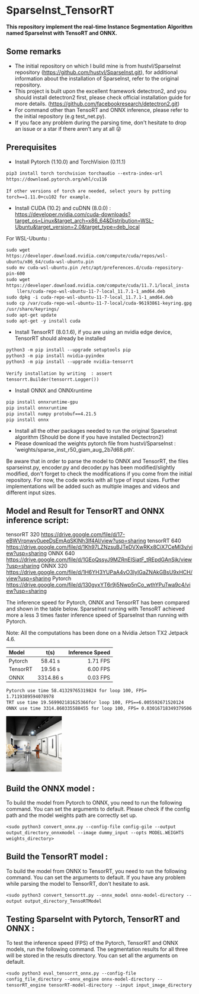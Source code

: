 # SparseInst_TensorRT
 **This repository implement the real-time Instance Segmentation Algorithm named SparseInst with TensoRT and ONNX.**
 
## Some remarks 
  - The initial repository on which I build mine is from hustvl/SparseInst repository (https://github.com/hustvl/SparseInst.git), for additional information about the installation of SparseInst, refer to the original repository. 
  - This project is built upon the excellent framework detectron2, and you should install detectron2 first, please check official installation guide for more details. (https://github.com/facebookresearch/detectron2.git)
  - For command other than TensoRT and ONNX inference, please refer to the initial repository (e.g test_net.py). 
  - If you face any problem during the parsing time, don't hesitate to drop an issue or a star if there aren't any at all :stuck_out_tongue_winking_eye:	
  
 
 ## Prerequisites
  - Install Pytorch (1.10.0) and TorchVision (0.11.1)
  ```
  pip3 install torch torchvision torchaudio --extra-index-url https://download.pytorch.org/whl/cu116
  
  If other versions of torch are needed, select yours by putting torch==1.11.0+cu102 for example.
  ```
  - Install CUDA (10.2) and cuDNN (8.0.0) : https://developer.nvidia.com/cuda-downloads?target_os=Linux&target_arch=x86_64&Distribution=WSL-Ubuntu&target_version=2.0&target_type=deb_local
  
  For WSL-Ubuntu : 
  ```
  sudo wget https://developer.download.nvidia.com/compute/cuda/repos/wsl-ubuntu/x86_64/cuda-wsl-ubuntu.pin
  sudo mv cuda-wsl-ubuntu.pin /etc/apt/preferences.d/cuda-repository-pin-600
  sudo wget https://developer.download.nvidia.com/compute/cuda/11.7.1/local_insta
      llers/cuda-repo-wsl-ubuntu-11-7-local_11.7.1-1_amd64.deb
sudo dpkg -i cuda-repo-wsl-ubuntu-11-7-local_11.7.1-1_amd64.deb
  sudo cp /var/cuda-repo-wsl-ubuntu-11-7-local/cuda-96193861-keyring.gpg /usr/share/keyrings/
  sudo apt-get update
  sudo apt-get -y install cuda
   ```
  
  - Install TensorRT (8.0.1.6), if you are using an nvidia edge device, TensorRT should already be installed
  ```
  python3 -m pip install --upgrade setuptools pip
  python3 -m pip install nvidia-pyindex
  python3 -m pip install --upgrade nvidia-tensorrt
  
  Verify installation by writing  : assert tensorrt.Builder(tensorrt.Logger())
  ```
  - Install ONNX and ONNXruntime
  ```
  pip install onnxruntime-gpu
  pip install onnxruntime
  pip install numpy protobuf==4.21.5  
  pip install onnx
  ```
  - Install all the other packages needed to run the original SparseInst algorithm (Should be done if you have installed Dectectron2)
  - Please download the weights pytorch file from hustvl/SparseInst :  'weights/sparse_inst_r50_giam_aug_2b7d68.pth'.
 
 
 Be aware that in order to parse the model to ONNX and TensorRT, the files sparseinst.py, encoder.py and decoder.py has been modified/slightly modified, don't forget to check the modifications if you come from the initial repository.
 For now, the code works with all type of input sizes. Further implementations will be added such as multiple images and videos and different input sizes. 
 
 ## Model and Result for TensorRT and ONNX inference script:
 
tensorRT 320 https://drive.google.com/file/d/17-eBWVrpnwv0ueeDsEmAqSKlNh3If4AI/view?usp=sharing
tensorRT 640 https://drive.google.com/file/d/1Kh97LZNzsuBJTeDVXwRKx8CiX7CeMI3v/view?usp=sharing
ONNX 640 https://drive.google.com/file/d/1GEoQssyJ9MZRnEISiatF_tREpdGAnSjk/view?usp=sharing
ONNX 320 https://drive.google.com/file/d/1H6YH3YUPaA4vO3IyIGaZNAkGBsU9xHCH/view?usp=sharing
Pytorch https://drive.google.com/file/d/130gyxYT6r9j5Nwp5nCo_wthYPuTwa9c4/view?usp=sharing
 
 The inference speed for Pytorch, ONNX and TensorRT has been compared and shown in the table below. SparseInst running with TensoRT achieved more a less 3 times faster inference speed of SparseInst than running with Pytorch.
 
 Note: All the computations has been done on a Nvidia Jetson TX2 Jetpack 4.6.
 
 | Model | t(s) |  Inference Speed| 
| :---         |     :---:      |          ---: |
| Pytorch   | 58.41 s    | 1.71  FPS  |
| TensorRT     | 19.56 s      | 6.00 FPS     |
| ONNX     | 3314.86 s      | 0.03 FPS     |
 
 ```
 Pytorch use time 58.41329765319824 for loop 100, FPS= 1.7119389594078978
 TRT use time 19.569902181625366for loop 100, FPS==6.005592671520124
 ONNX use time 3314.860335588455 for loop 100, FPS= 0.03016718349379506 
 ```
 
 <img
  src="results/result_tensorrt.png"
  alt="Alt text"
  title="Result for TensorRT demo"
  style="display: inline-block; margin: 1 auto; max-width: 150px">
 
 
 
 
 

 ## Build the ONNX model  :
 
 To build the model from Pytorch to ONNX, you need to run the following command. You can set the arguments to default. Please check if the config path and the model weights path are correctly set up.
 ```
 <sudo python3 convert_onnx.py --config-file config-gile --output output_directory_onnxmodel --image dummy_input --opts MODEL.WEIGHTS weights_directory>
 ```
 
  ## Build the TensorRT model  :
  
  To build the model from ONNX to TensorRT, you need to run the following command. You can set the arguments to default. If you have any problem while parsing the model to TensorRT, don't hesitate to ask.
 ```
 <sudo python3 convert_tensortt.py --onnx_model onnx-model-directory --output output_directory_TensoRTModel
 ```
 
  ## Testing SparseInt with Pytorch, TensorRT and ONNX :
  
  To test the inference speed (FPS) of the Pytorch, TensorRT and ONNX models, run the following command. The segmentation results for all three will be stored in the resutls directory. You can set all the arguments on default.
 ```
 <sudo python3 eval_tensorrt_onnx.py --config-file config_file_directory --onnx_engine onnx-model-directory --tensorRT_engine tensorRT-model-directory --input input_image_directory 
 ```
 
 
 
 



 
